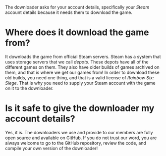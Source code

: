 The downloader asks for your account details, specifically your *Steam* account details because it needs them to download the game.

# Where does it download the game from?
It downloads the game from official Steam servers. Steam has a system that uses storage servers that we call *depots*. These depots have all of the different games on them. They also have older builds of games archived on them, and that is where we get our games from! In order to download these old builds, you need one thing, and that is a valid license of *Rainbow Six: Siege*. That is why you need to supply your Steam account with the game on it to the downloader.

# Is it safe to give the downloader my account details?
Yes, it is. The downloaders we use and provide to our members are fully open source and available on GitHub. If you do not trust our word, you are always welcome to go to the GitHub repository, review the code, and compile your own version of the downloader!